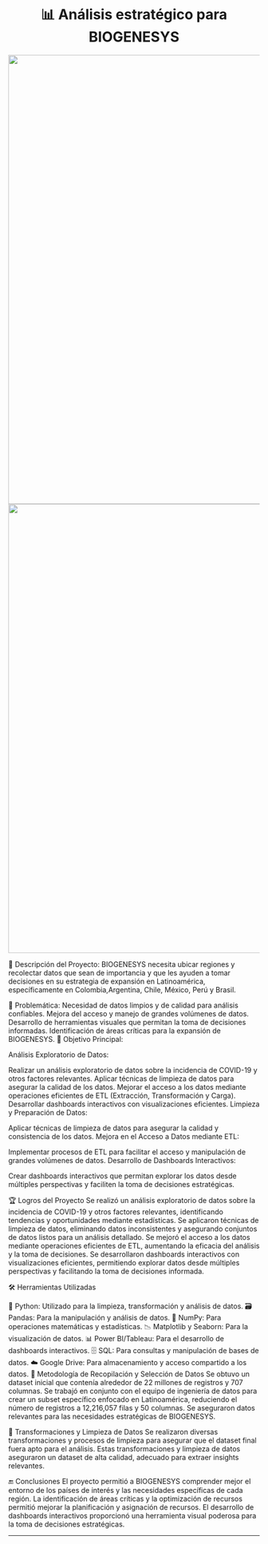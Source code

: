 <div align="center">
  <h1 style="font-weight:bold;">
    📊 Análisis estratégico para BIOGENESYS
  </h1>
  <img src="https://i.imgur.com/0802f768.png" width="900px">
  <br> 
  <img src="https://i.imgur.com/ca48b36f.png" width="900px">
</div>

🧬 Descripción del Proyecto:
BIOGENESYS necesita ubicar regiones y recolectar datos que sean de importancia y que les ayuden a tomar decisiones en su estrategia de expansión en Latinoamérica, específicamente en Colombia,Argentina, Chile, México, Perú y Brasil.

:stop_sign: Problemática:
Necesidad de datos limpios y de calidad para análisis confiables.
Mejora del acceso y manejo de grandes volúmenes de datos.
Desarrollo de herramientas visuales que permitan la toma de decisiones informadas.
Identificación de áreas críticas para la expansión de BIOGENESYS.
🎯 Objetivo Principal:

Análisis Exploratorio de Datos:

Realizar un análisis exploratorio de datos sobre la incidencia de COVID-19 y otros factores relevantes.
Aplicar técnicas de limpieza de datos para asegurar la calidad de los datos.
Mejorar el acceso a los datos mediante operaciones eficientes de ETL (Extracción, Transformación y Carga).
Desarrollar dashboards interactivos con visualizaciones eficientes.
Limpieza y Preparación de Datos:

Aplicar técnicas de limpieza de datos para asegurar la calidad y consistencia de los datos.
Mejora en el Acceso a Datos mediante ETL:

Implementar procesos de ETL para facilitar el acceso y manipulación de grandes volúmenes de datos.
Desarrollo de Dashboards Interactivos:

Crear dashboards interactivos que permitan explorar los datos desde múltiples perspectivas y faciliten la toma de decisiones estratégicas.

🏆 Logros del Proyecto
Se realizó un análisis exploratorio de datos sobre la incidencia de COVID-19 y otros factores relevantes, identificando tendencias y oportunidades mediante estadísticas.
Se aplicaron técnicas de limpieza de datos, eliminando datos inconsistentes y asegurando conjuntos de datos listos para un análisis detallado.
Se mejoró el acceso a los datos mediante operaciones eficientes de ETL, aumentando la eficacia del análisis y la toma de decisiones.
Se desarrollaron dashboards interactivos con visualizaciones eficientes, permitiendo explorar datos desde múltiples perspectivas y facilitando la toma de decisiones informada.


🛠️ Herramientas Utilizadas

🐍 Python: Utilizado para la limpieza, transformación y análisis de datos.
🗃️ Pandas: Para la manipulación y análisis de datos.
🔢 NumPy: Para operaciones matemáticas y estadísticas.
📉 Matplotlib y Seaborn: Para la visualización de datos.
📊 Power BI/Tableau: Para el desarrollo de dashboards interactivos.
🗄️ SQL: Para consultas y manipulación de bases de datos.
☁️ Google Drive: Para almacenamiento y acceso compartido a los datos.
📝 Metodología de Recopilación y Selección de Datos
Se obtuvo un dataset inicial que contenía alrededor de 22 millones de registros y 707 columnas.
Se trabajó en conjunto con el equipo de ingeniería de datos para crear un subset específico enfocado en Latinoamérica, reduciendo el número de registros a 12,216,057 filas y 50 columnas.
Se aseguraron datos relevantes para las necesidades estratégicas de BIOGENESYS.

🔄 Transformaciones y Limpieza de Datos
Se realizaron diversas transformaciones y procesos de limpieza para asegurar que el dataset final fuera apto para el análisis.
Estas transformaciones y limpieza de datos aseguraron un dataset de alta calidad, adecuado para extraer insights relevantes.

🔚 Conclusiones
El proyecto permitió a BIOGENESYS comprender mejor el entorno de los países de interés y las necesidades específicas de cada región.
La identificación de áreas críticas y la optimización de recursos permitió mejorar la planificación y asignación de recursos.
El desarrollo de dashboards interactivos proporcionó una herramienta visual poderosa para la toma de decisiones estratégicas.

---



